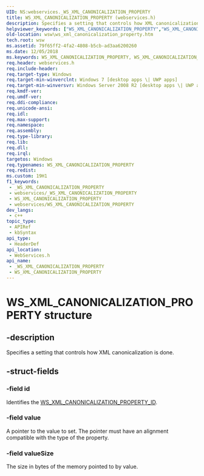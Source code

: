 ```yaml
---
UID: NS:webservices._WS_XML_CANONICALIZATION_PROPERTY
title: WS_XML_CANONICALIZATION_PROPERTY (webservices.h)
description: Specifies a setting that controls how XML canonicalization is done.
helpviewer_keywords: ["WS_XML_CANONICALIZATION_PROPERTY","WS_XML_CANONICALIZATION_PROPERTY structure [Web Services for Windows]","webservices/WS_XML_CANONICALIZATION_PROPERTY","wsw.ws_xml_canonicalization_property"]
old-location: wsw\ws_xml_canonicalization_property.htm
tech.root: wsw
ms.assetid: 79f65ff2-4fa2-4808-b5cb-ad3aa6200260
ms.date: 12/05/2018
ms.keywords: WS_XML_CANONICALIZATION_PROPERTY, WS_XML_CANONICALIZATION_PROPERTY structure [Web Services for Windows], webservices/WS_XML_CANONICALIZATION_PROPERTY, wsw.ws_xml_canonicalization_property
req.header: webservices.h
req.include-header: 
req.target-type: Windows
req.target-min-winverclnt: Windows 7 [desktop apps \| UWP apps]
req.target-min-winversvr: Windows Server 2008 R2 [desktop apps \| UWP apps]
req.kmdf-ver: 
req.umdf-ver: 
req.ddi-compliance: 
req.unicode-ansi: 
req.idl: 
req.max-support: 
req.namespace: 
req.assembly: 
req.type-library: 
req.lib: 
req.dll: 
req.irql: 
targetos: Windows
req.typenames: WS_XML_CANONICALIZATION_PROPERTY
req.redist: 
ms.custom: 19H1
f1_keywords:
 - _WS_XML_CANONICALIZATION_PROPERTY
 - webservices/_WS_XML_CANONICALIZATION_PROPERTY
 - WS_XML_CANONICALIZATION_PROPERTY
 - webservices/WS_XML_CANONICALIZATION_PROPERTY
dev_langs:
 - c++
topic_type:
 - APIRef
 - kbSyntax
api_type:
 - HeaderDef
api_location:
 - WebServices.h
api_name:
 - _WS_XML_CANONICALIZATION_PROPERTY
 - WS_XML_CANONICALIZATION_PROPERTY
---
```


# WS_XML_CANONICALIZATION_PROPERTY structure


## -description

Specifies a setting that controls how XML canonicalization is done.

## -struct-fields

### -field id

Identifies the <a href="/windows/desktop/api/webservices/ne-webservices-ws_xml_canonicalization_property_id">WS_XML_CANONICALIZATION_PROPERTY_ID</a>.

### -field value

A pointer to the value to set.
            The pointer must have an alignment compatible with the type
            of the property.

### -field valueSize

The size in bytes of the memory pointed to by value.


